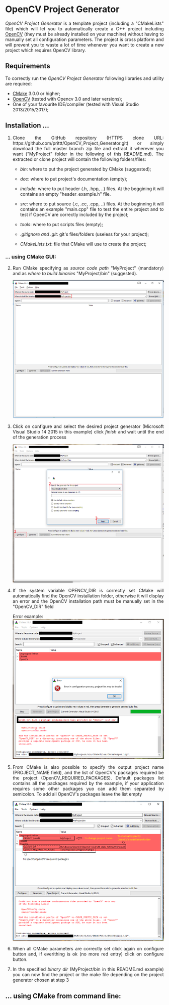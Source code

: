 # OpenCV Project Generator

<p align="justify"> 
<i>OpenCV Project Generator</i> is a template project (including a "CMakeLists" file) which will let you to automatically create a C++ project including <a href="http://opencv.org/">OpenCV</a> (they must be already installed on your machine) without having to manually set all configuration parameters.
The project is cross platform and will prevent you to waste a lot of time whenever you want to create a new project which requires OpenCV library.
</p>

## Requirements

<p align="justify">To correctly run the <i>OpenCV Project Generator</i> following libraries and utility are required:</p>

<ul>
	<li> <a href="https://cmake.org/download/">CMake</a> 3.0.0 or higher; </li>
	<li> <a href="http://opencv.org/downloads.html">OpenCV</a> (tested with Opencv 3.0 and later versions); </li>
	<li> One of your favourite IDE/compiler (tested with Visual Studio 2013/2015/2017); </li>
</ul>

## Installation ...

<ol>
	<li><p align="justify">Clone the GitHub repository (HTTPS clone URL: https://github.com/prittt/OpenCV_Project_Generator.git) or simply download the full master branch zip file and extract it wherever you want ("MyProject" folder in the following of this README.md). The extracted or clone project will contain the following folders/files: </p> </li>
	<ul>
		<li> <p align="justify"><i>bin</i>: where to put the project generated by CMake (suggested);</p> </li>
		<li> <p align="justify"><i>doc</i>: where to put project's documentation (empty);</p> </li>	
		<li> <p align="justify"><i>include</i>: where to put header (.h, .hpp, ..) files. At the beggining it will contains an empty "header_example.h" file.</p> </li>
		<li> <p align="justify"><i>src</i>: where to put source (.c, .cc, .cpp, ..) files. At the beginning it will contains an example "main.cpp" file to test the entire project and to test if OpenCV are correctly included by the project;</p> </li>
		<li> <p align="justify"><i>tools</i>: where to put scripts files (empty);</p> </li>
		<li> <p align="justify"><i>.gitignore and .git</i>: git's files/folders (useless for your project);</p> </li>
		<li> <p align="justify"><i>CMakeLists.txt</i>: file that CMake will use to create the project;</p> </li>
	</ul>
</ol>

### ... using CMake GUI:

<ol start="2">
	<li> <p align="justify">Run CMake specifying as <i>source code path</i> "MyProject" (mandatory) and as <i>where to build binaries</i> "MyProject/bin" (suggested). </p> 
	     <img src="https://github.com/prittt/OpenCV_Project_Generator/blob/master/data/readme_imgs/step_1.png" alt="step_1">
	</li>
	<li> <p align="justify">Click on configure and select the desired project generator (Microsoft Visual Studio 14 2015 in this example) click <i>finish</i> and wait until the end of the generation process </p> 
	     <img src="https://github.com/prittt/OpenCV_Project_Generator/blob/master/data/readme_imgs/step_2.png" alt="step_2"> 
	</li>
	<li> <p align="justify">If the system variable OPENCV_DIR is correctly set CMake will automatically find the OpenCV installation folder, otherwise it will display an error and the OpenCV installation path must be manually set in the "OpenCV_DIR" field </p> </li>
	     Error example:
	     <img src="https://github.com/prittt/OpenCV_Project_Generator/blob/master/data/readme_imgs/step_3.png" alt="step_3">
	<li> <p align="justify">From CMake is also possible to specify the output project name (PROJECT_NAME field), and the list of OpenCV's packages required be the project (OpenCV_REQUIRED_PACKAGES). Default packages list contains all the packages required by the example, if your application requires some other packages yuo can add them separated by semicolon. To add all OpenCV's packages leave the list empty</p>
	     <img src="https://github.com/prittt/OpenCV_Project_Generator/blob/master/data/readme_imgs/step_4.png" alt="step_4">
	</li>
	<li> <p align="justify">When all CMake parameters are correctly set click again on configure button and, if everithing is ok (no more red entry) click on configure button. </p>
	</li>
	<li> <p align="justify">In the specified <i>binary dir</i> (MyProject/bin in this README.md example) you can now find the project or the make file depending on the project generator chosen at step 3</p> 
	</li>
</ol>

## ... using CMake from command line:

<ol start="2">

</ol>


